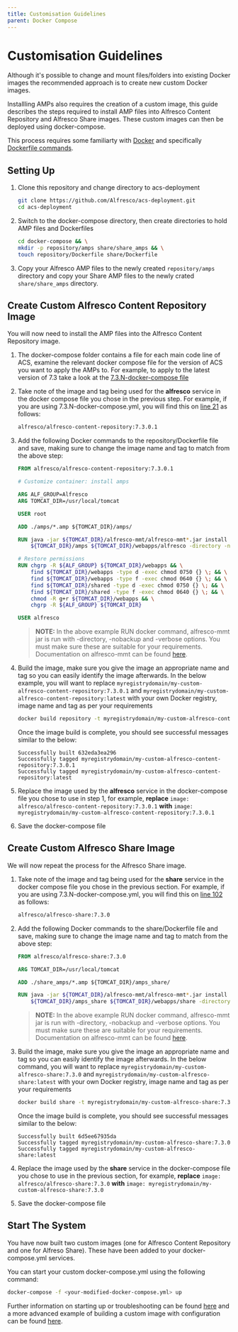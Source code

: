 ```yaml
---
title: Customisation Guidelines
parent: Docker Compose
---
```


# Customisation Guidelines

Although it's possible to change and mount files/folders into existing Docker images the recommended approach is to create new custom Docker images.

Installling AMPs also requires the creation of a custom image, this guide describes the steps required to install AMP files into Alfresco Content Repository and Alfresco Share images. These custom images can then be deployed using docker-compose.

This process requires some familiarty with [Docker](https://www.docker.com/) and specifically [Dockerfile commands](https://docs.docker.com/engine/reference/builder/).

## Setting Up

1. Clone this repository and change directory to acs-deployment

    ```bash
    git clone https://github.com/Alfresco/acs-deployment.git
    cd acs-deployment
    ```

2. Switch to the docker-compose directory, then create directories to hold AMP files and Dockerfiles

    ```bash
    cd docker-compose && \
    mkdir -p repository/amps share/share_amps && \
    touch repository/Dockerfile share/Dockerfile
    ```

3. Copy your Alfresco AMP files to the newly created `repository/amps` directory and copy your Share AMP files to the newly crated `share/share_amps` directory.

## Create Custom Alfresco Content Repository Image

You will now need to install the AMP files into the Alfresco Content Repository image.

1. The docker-compose folder contains a file for each main code line of ACS, examine the relevant docker compose file for the version of ACS you want to apply the AMPs to. For example, to apply to the latest version of 7.3 take a look at the [7.3.N-docker-compose file](https://github.com/Alfresco/acs-deployment/blob/master/docker-compose/7.3.N-docker-compose.yml)

2. Take note of the image and tag being used for the **alfresco** service in the docker compose file you chose in the previous step. For example, if you are using 7.3.N-docker-compose.yml, you will find this on [line 21](https://github.com/Alfresco/acs-deployment/blob/master/docker-compose/7.3.N-docker-compose.yml) as follows:

    ```bash
    alfresco/alfresco-content-repository:7.3.0.1
    ```

3. Add the following Docker commands to the repository/Dockerfile file and save, making sure to change the image name and tag to match from the above step:

    ```Dockerfile
    FROM alfresco/alfresco-content-repository:7.3.0.1

    # Customize container: install amps

    ARG ALF_GROUP=Alfresco
    ARG TOMCAT_DIR=/usr/local/tomcat

    USER root

    ADD ./amps/*.amp ${TOMCAT_DIR}/amps/

    RUN java -jar ${TOMCAT_DIR}/alfresco-mmt/alfresco-mmt*.jar install \
        ${TOMCAT_DIR}/amps ${TOMCAT_DIR}/webapps/alfresco -directory -nobackup -verbose

    # Restore permissions
    RUN chgrp -R ${ALF_GROUP} ${TOMCAT_DIR}/webapps && \
        find ${TOMCAT_DIR}/webapps -type d -exec chmod 0750 {} \; && \
        find ${TOMCAT_DIR}/webapps -type f -exec chmod 0640 {} \; && \
        find ${TOMCAT_DIR}/shared -type d -exec chmod 0750 {} \; && \
        find ${TOMCAT_DIR}/shared -type f -exec chmod 0640 {} \; && \
        chmod -R g+r ${TOMCAT_DIR}/webapps && \
        chgrp -R ${ALF_GROUP} ${TOMCAT_DIR}

    USER alfresco
    ```

    > **NOTE:** In the above example RUN docker command, alfresco-mmt jar is run with -directory, -nobackup and -verbose options. You must make sure these are suitable for your requirements. Documentation on alfresco-mmt can be found [here](https://docs.alfresco.com/7.3/concepts/dev-extensions-modules-management-tool.html).

4. Build the image, make sure you give the image an appropriate name and tag so you can easily identify the image afterwards. In the below example, you will want to replace `myregistrydomain/my-custom-alfresco-content-repository:7.3.0.1` and `myregistrydomain/my-custom-alfresco-content-repository:latest` with your own Docker registry, image name and tag as per your requirements

    ```bash
    docker build repository -t myregistrydomain/my-custom-alfresco-content-repository:0.2.2.1 -t myregistrydomain/my-custom-alfresco-content-repository:latest
    ```

    Once the image build is complete, you should see successful messages similar to the below:

    ```text
    Successfully built 632eda3ea296
    Successfully tagged myregistrydomain/my-custom-alfresco-content-repository:7.3.0.1
    Successfully tagged myregistrydomain/my-custom-alfresco-content-repository:latest
    ```

5. Replace the image used by the **alfresco** service in the docker-compose file you chose to use in step 1, for example, **replace** `image: alfresco/alfresco-content-repository:7.3.0.1` **with** `image: myregistrydomain/my-custom-alfresco-content-repository:7.3.0.1`

6. Save the docker-compose file

## Create Custom Alfresco Share Image

We will now repeat the process for the Alfresco Share image.

1. Take note of the image and tag being used for the **share** service in the docker compose file you chose in the previous section. For example, if you are using 7.3.N-docker-compose.yml, you will find this on [line 102](https://github.com/Alfresco/acs-deployment/blob/master/docker-compose/7.3.N-docker-compose.yml) as follows:

    ```bash
    alfresco/alfresco-share:7.3.0
    ```

2. Add the following Docker commands to the share/Dockerfile file and save, making sure to change the image name and tag to match from the above step:

    ```Dockerfile
    FROM alfresco/alfresco-share:7.3.0

    ARG TOMCAT_DIR=/usr/local/tomcat

    ADD ./share_amps/*.amp ${TOMCAT_DIR}/amps_share/

    RUN java -jar ${TOMCAT_DIR}/alfresco-mmt/alfresco-mmt*.jar install \
        ${TOMCAT_DIR}/amps_share ${TOMCAT_DIR}/webapps/share -directory -nobackup -verbose
    ```

    > **NOTE:** In the above example RUN docker command, alfresco-mmt jar is run with -directory, -nobackup and -verbose options. You must make sure these are suitable for your requirements. Documentation on alfresco-mmt can be found [here](https://docs.alfresco.com/7.3/concepts/dev-extensions-modules-management-tool.html).

3. Build the image, make sure you give the image an appropriate name and tag so you can easily identify the image afterwards. In the below command, you will want to replace `myregistrydomain/my-custom-alfresco-share:7.3.0` and `myregistrydomain/my-custom-alfresco-share:latest` with your own Docker registry, image name and tag as per your requirements

    ```bash
    docker build share -t myregistrydomain/my-custom-alfresco-share:7.3.0 -t myregistrydomain/my-custom-alfresco-share:latest
    ```

    Once the image build is complete, you should see successful messages similar to the below:

    ```text
    Successfully built 6d5ee67935da
    Successfully tagged myregistrydomain/my-custom-alfresco-share:7.3.0
    Successfully tagged myregistrydomain/my-custom-alfresco-share:latest
    ```

4. Replace the image used by the **share** service in the docker-compose file you chose to use in the previous section, for example, **replace** `image: alfresco/alfresco-share:7.3.0` **with** `image: myregistrydomain/my-custom-alfresco-share:7.3.0`

5. Save the docker-compose file

## Start The System

You have now built two custom images (one for Alfresco Content Repository and one for Alfreso Share). These have been added to your docker-compose.yml services.

You can start your custom docker-compose.yml using the following command:

```bash
docker-compose -f <your-modified-docker-compose.yml> up
```

Further information on starting up or troubleshooting can be found
[here](../README.md) and a more advanced example of building a custom image with
configuration can be found
[here](https://github.com/Alfresco/acs-packaging/blob/master/docs/create-custom-image-using-existing-docker-image.md).

